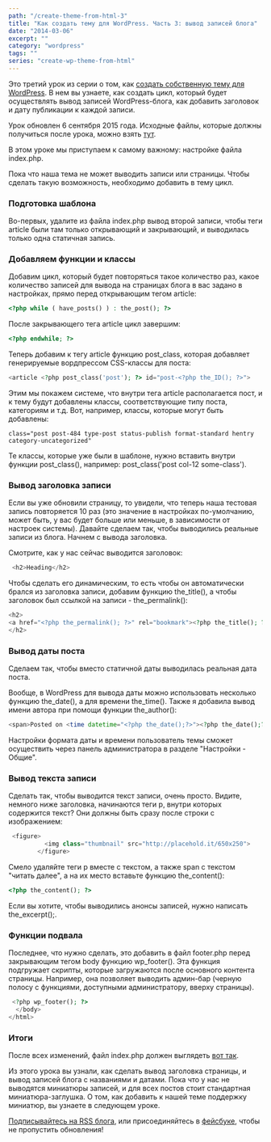 ```yaml
---
path: "/create-theme-from-html-3"
title: "Как создать тему для WordPress. Часть 3: вывод записей блога"
date: "2014-03-06"
excerpt: ""
category: "wordpress"
tags: ""
series: "create-wp-theme-from-html"
---
```


Это третий урок из серии о том, как [создать собственную тему для WordPress](http://oriolo.ru/series/create-wp-theme-from-html/). В нем вы узнаете, как создать цикл, который будет осуществлять вывод записей WordPress-блога, как добавить заголовок и дату публикации к каждой записи.

Урок обновлен 6 сентября 2015 года. Исходные файлы, которые должны получиться после урока, можно взять [тут](https://github.com/ierhyna/wp-theme-howto/archive/Step_3.zip).

В этом уроке мы приступаем к самому важному: настройке файла index.php.

Пока что наша тема не может выводить записи или страницы. Чтобы сделать такую возможность, необходимо добавить в тему цикл.

### Подготовка шаблона

Во-первых, удалите из файла index.php вывод второй записи, чтобы теги article были там только открывающий и закрывающий, и выводилась только одна статичная запись.

### Добавляем функции и классы

Добавим цикл, который будет повторяться такое количество раз, какое количество записей для вывода на страницах блога в вас задано в настройках, прямо перед открывающим тегом article:

```php
<?php while ( have_posts() ) : the_post(); ?>
```

После закрывающего тега article цикл завершим:

```php
<?php endwhile; ?>
```

Теперь добавим к тегу article функцию post\_class, которая добавляет генерируемые вордпрессом CSS-классы для поста:

```php
<article <?php post_class('post'); ?> id="post-<?php the_ID(); ?>"> 
```

Этим мы покажем системе, что внутри тега article располагается пост, и к тему будут добавлены классы, соответствующие типу поста, категориям и т.д. Вот, например, классы, которые могут быть добавлены:

`class="post post-484 type-post status-publish format-standard hentry category-uncategorized"`

Те классы, которые уже были в шаблоне, нужно вставить внутри функции post\_class(), например: post\_class('post col-12 some-class').

### Вывод заголовка записи

Если вы уже обновили страницу, то увидели, что теперь наша тестовая запись повторяется 10 раз (это значение в настройках по-умолчанию, может быть, у вас будет больше или меньше, в зависимости от настроек системы). Давайте сделаем так, чтобы выводились реальные записи из блога. Начнем с вывода заголовка.

Смотрите, как у нас сейчас выводится заголовок:

```php
 <h2>Heading</h2> 
```

Чтобы сделать его динамическим, то есть чтобы он автоматически брался из заголовка записи, добавим функцию the\_title(), а чтобы заголовок был ссылкой на записи - the\_permalink():

```php
<h2>
<a href="<?php the_permalink(); ?>" rel="bookmark"><?php the_title(); ?></a>
</h2>
```

### Вывод даты поста

Сделаем так, чтобы вместо статичной даты выводилась реальная дата поста.

Вообще, в WordPress для вывода даты можно использовать несколько функцию the\_date(), а для времени the\_time(). Также я добавила вывод имени автора при помощи функции the\_author():

```php
<span>Posted on <time datetime="<?php the_date();?>"><?php the_date();?> at <?php the_time();?></time> by <?php the_author();?></span>
```

Настройки формата даты и времени пользователь темы сможет осуществить через панель администратора в разделе "Настройки - Общие".

### Вывод текста записи

Сделать так, чтобы выводится текст записи, очень просто. Видите, немного ниже заголовка, начинаются теги p, внутри которых содержится текст? Они должны быть сразу после строки с изображением:

```php
 <figure>
          <img class="thumbnail" src="http://placehold.it/650x250">
        </figure>
```

Смело удаляйте теги p вместе с текстом, а также span с текстом "читать далее", а на их место вставьте функцию the\_content():

```php
<?php the_content(); ?>
```

Если вы хотите, чтобы выводились анонсы записей, нужно написать the\_excerpt();.

### Функции подвала

Последнее, что нужно сделать, это добавить в файл footer.php перед закрывающим тегом body функцию wp\_footer(). Эта функция подгружает скрипты, которые загружаются после основного контента страницы. Например, она позволяет выводить админ-бар (черную полосу с функциями, доступными администратору, вверху страницы).

```php
 <?php wp_footer(); ?>
  </body>
</html>
```

### Итоги

После всех изменений, файл index.php должен выглядеть [вот так](https://github.com/ierhyna/wp-theme-howto/blob/Step_3/theme/index.php).

Из этого урока вы узнали, как сделать вывод заголовка страницы, и вывод записей блога с названиями и датами. Пока что у нас не выводятся миниатюры записей, и для всех постов стоит стандартная миниатюра-заглушка. О том, как добавить к нашей теме поддержку миниатюр, вы узнаете в следующем уроке.

[Подписывайтесь на RSS блога](http://feeds.feedburner.com/oriolo_ru), или присоединяйтесь в [фейсбуке](https://www.facebook.com/oriolo.ru), чтобы не пропустить обновления!
